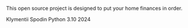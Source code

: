 This open source project is designed to put your home finances in order.

Klymentii Spodin
Python 3.10
2024
